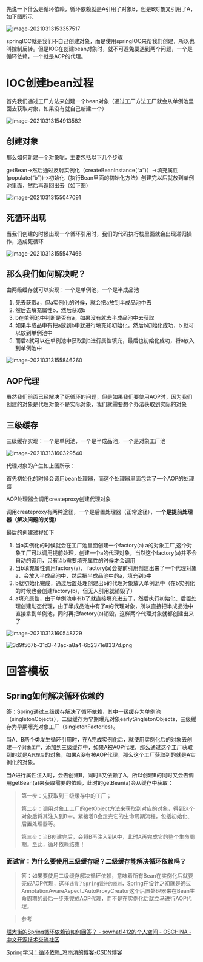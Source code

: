 先说一下什么是循环依赖，循环依赖就是A引用了对象B，但是B对象又引用了A，如下图所示

![image-20210313153357517](images/image-20210313153357517.png)

springIOC就是我们不自己创建对象，而是使用springIOC来帮我们创建，所以也叫控制反转。但是IOC在创建bean对象时，就不可避免要遇到两个问题，一个是循环依赖，一个就是AOP的代理。

# IOC创建bean过程

首先我们通过工厂方法来创建一个bean对象（通过工厂方法工厂就会从单例池里面去获取对象，如果没有就自己新建一个）

![image-20210313154913582](images/image-20210313154913582.png)

## 创建对象

那么如何新建一个对象呢，主要包括以下几个步骤

getBean->然后通过反射实例化（createBeanInstance(“a”)）->填充属性(populate(“b”))->初始化（执行Bean里面的初始化方法）创建完以后就放到单例池里面，然后再返回出去（如下图）

![image-20210313155047091](images/image-20210313155047091.png)

## 死循环出现

当我们创建的时候出现一个循环引用时，我们的代码执行栈里面就会出现递归操作，造成死循环

![image-20210313155547466](images/image-20210313155547466.png)

## 那么我们如何解决呢？

由两级缓存就可以实现：一个是单例池，一个是半成品池

1. 先去获取a，但a实例化的时候，就会把a放到半成品池中去
2. 然后去填充属性b，然后获取b
3. b在单例池中判断是否有a，如果没有就去半成品池中去获取
4. 如果半成品中有把a放到b中就进行填充和初始化，然后b初始化成功，b 就可以放到单例池中
5. 而后a就可以在单例池中获取到b进行属性填充，最后也初始化成功，将a放入到单例池中

![image-20210313155846260](images/image-20210313155846260.png)

## AOP代理

虽然我们前面已经解决了死循环的问题，但是如果我们要使用AOP时，因为我们创建的对象是代理对象不是实际对象，我们就需要想个办法获取到实际的对象

## 三级缓存

三级缓存实现：一个是单例池，一个是半成品池，一个是对象工厂池

![image-20210313160329540](images/image-20210313160329540.png)

代理对象的产生如上图所示：

首先初始化的时候会调用bean处理器，而这个处理器里面包含了一个AOP的处理器

AOP处理器会调用createproxy创建代理对象

调用createproxy有两种途径，一个是后置处理器（正常途径），**一个是提前处理器（解决问题的关键）**

最后的创建过程如下

1. 当a实例化的时候就会在工厂池里面创建一个factory(a) a的对象工厂,这个对象工厂可以调用提前处理，创建一个a的代理对象，当然这个factory(a)并不会自动的调用，只有当b需要填充属性的时候才会调用
2. 当b填充属性调用factory(a)， factory(a)会提前引用创建出来了一个代理对象a，会放入半成品池中，然后把半成品池中的a，填充到b中
3. b就初始化完成，通过后置处理创建出b的代理对象放入单例池中（在b实例化的时候也会创建factory(b)，但无人引用就销毁了）
4. a填充属性，由于单例池中有b了就直接填充进去了，然后执行初始化、后置处理创建动态代理，由于半成品池中有了a的代理对象，所以直接把半成品池中直接拿到单例池，同时再把factory(a)销毁，这样两个代理对象就都创建出来了

![image-20210313160548729](images/image-20210313160548729.png)

![3d9f567b-31d3-43ac-a8a4-6b2371e8337d.png](images/3d9f567b-31d3-43ac-a8a4-6b2371e8337d.png)

# 回答模板

## Spring如何解决循环依赖的

答：Spring通过三级缓存解决了循环依赖，其中一级缓存为单例池（singletonObjects），二级缓存为早期曝光对象earlySingletonObjects，三级缓存为早期曝光对象工厂（singletonFactories）。

当A、B两个类发生循环引用时，在A完成实例化后，就使用实例化后的对象去创建一个`对象工厂`，添加到三级缓存中，如果A被AOP代理，那么通过这个工厂获取到的就是A`代理后`的对象，如果A没有被AOP代理，那么这个工厂获取到的就是A实例化的对象。

当A进行属性注入时，会去创建B，同时B又依赖了A，所以创建B的同时又会去调用getBean(a)来获取需要的依赖，此时的getBean(a)会从缓存中获取：

> 第一步：先获取到三级缓存中的工厂；
>
> 第二步：调用对象工工厂的getObject方法来获取到对应的对象，得到这个对象后将其注入到B中。紧接着B会走完它的生命周期流程，包括初始化、后置处理器等。
>
> 第三步：当B创建完后，会将B再注入到A中，此时A再完成它的整个生命周期。至此，循环依赖结束！

### 面试官：为什么要使用三级缓存呢？二级缓存能解决循环依赖吗？

> 答：如果要使用二级缓存解决循环依赖，意味着所有Bean在实例化后就要完成AOP代理，这样`违背了Spring设计的原则`，Spring在设计之初就是通过AnnotationAwareAspectJAutoProxyCreator这个后置处理器来在Bean生命周期的最后一步来完成AOP代理，而不是在实例化后就立马进行AOP代理。



> 参考

[烂大街的Spring循环依赖该如何回答？ - sowhat1412的个人空间 - OSCHINA - 中文开源技术交流社区](https://my.oschina.net/u/4511602/blog/4720252)

[Spring学习：循环依赖_冷雨清的博客-CSDN博客](https://blog.csdn.net/weixin_44777669/article/details/110370722)
